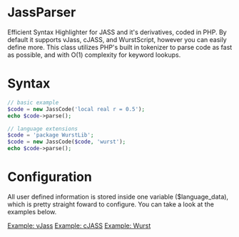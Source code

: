 JassParser
==========

Efficient Syntax Highlighter for JASS and it's derivatives, coded in PHP. By default it supports vJass, cJASS, and WurstScript, however you can easily define more. This class utilizes PHP's built in tokenizer to parse code as fast as possible, and with O(1) complexity for keyword lookups.

Syntax
==========

```php
// basic example
$code = new JassCode('local real r = 0.5');
echo $code->parse();

// language extensions
$code = 'package WurstLib';
$code = new JassCode($code, 'wurst');
echo $code->parse();
```

Configuration
==========

All user defined information is stored inside one variable ($language_data), which is pretty straight foward to configure. You can take a look at the examples below.

[Example: vJass](https://github.com/ashinnblunts/jassparser/blob/master/highlighter/languages/vjass.php)
[Example: cJASS](https://github.com/ashinnblunts/jassparser/blob/master/highlighter/languages/cjass.php)
[Example: Wurst](https://github.com/ashinnblunts/jassparser/blob/master/highlighter/languages/wurst.php)
